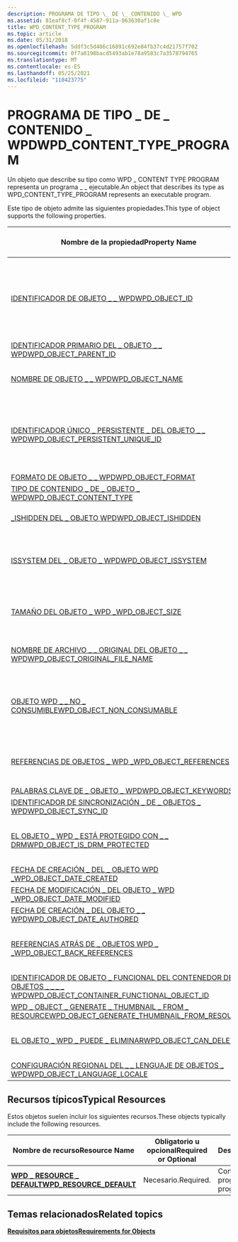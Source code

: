 ```yaml
---
description: PROGRAMA DE TIPO \_ DE \_ CONTENIDO \_ WPD
ms.assetid: 81eaf8cf-0f4f-4587-911a-063630af1c8e
title: WPD_CONTENT_TYPE_PROGRAM
ms.topic: article
ms.date: 05/31/2018
ms.openlocfilehash: 5ddf3c5d406c16891c692e84fb37c4d21757f702
ms.sourcegitcommit: 0f7a8198bacd5493ab1e78a9583c7a3578794765
ms.translationtype: MT
ms.contentlocale: es-ES
ms.lasthandoff: 05/25/2021
ms.locfileid: "110423775"
---
```

# <a name="wpd_content_type_program"></a><span data-ttu-id="e5e9f-103">PROGRAMA DE TIPO \_ DE \_ CONTENIDO \_ WPD</span><span class="sxs-lookup"><span data-stu-id="e5e9f-103">WPD\_CONTENT\_TYPE\_PROGRAM</span></span>

<span data-ttu-id="e5e9f-104">Un objeto que describe su tipo como WPD \_ CONTENT TYPE PROGRAM representa un programa \_ \_ ejecutable.</span><span class="sxs-lookup"><span data-stu-id="e5e9f-104">An object that describes its type as WPD\_CONTENT\_TYPE\_PROGRAM represents an executable program.</span></span>

<span data-ttu-id="e5e9f-105">Este tipo de objeto admite las siguientes propiedades.</span><span class="sxs-lookup"><span data-stu-id="e5e9f-105">This type of object supports the following properties.</span></span>



| <span data-ttu-id="e5e9f-106">Nombre de la propiedad</span><span class="sxs-lookup"><span data-stu-id="e5e9f-106">Property Name</span></span>     | <span data-ttu-id="e5e9f-107">Obligatorio u opcional</span><span class="sxs-lookup"><span data-stu-id="e5e9f-107">Required or Optional</span></span>      |
|-----------------------------------------------------------------------------------------------------------------------|------------------------------------------------------------------------------------|
| [<span data-ttu-id="e5e9f-108">IDENTIFICADOR DE OBJETO \_ \_ WPD</span><span class="sxs-lookup"><span data-stu-id="e5e9f-108">WPD\_OBJECT\_ID</span></span>](object-properties.md)                                                                | <span data-ttu-id="e5e9f-109">Obligatorio, pero de solo lectura.</span><span class="sxs-lookup"><span data-stu-id="e5e9f-109">Required, but read-only.</span></span> <span data-ttu-id="e5e9f-110">Un cliente no puede establecer esta propiedad, incluso en el momento de la creación.</span><span class="sxs-lookup"><span data-stu-id="e5e9f-110">A client cannot set this property, even at creation time.</span></span> |
| [<span data-ttu-id="e5e9f-111">IDENTIFICADOR PRIMARIO DEL \_ OBJETO \_ \_ WPD</span><span class="sxs-lookup"><span data-stu-id="e5e9f-111">WPD\_OBJECT\_PARENT\_ID</span></span>](object-properties.md)                                                 | <span data-ttu-id="e5e9f-112">Necesario.</span><span class="sxs-lookup"><span data-stu-id="e5e9f-112">Required.</span></span>                                                                          |
| [<span data-ttu-id="e5e9f-113">NOMBRE DE OBJETO \_ \_ WPD</span><span class="sxs-lookup"><span data-stu-id="e5e9f-113">WPD\_OBJECT\_NAME</span></span>](object-properties.md)                                                            | <span data-ttu-id="e5e9f-114">Obligatorio si el objeto representa un archivo.</span><span class="sxs-lookup"><span data-stu-id="e5e9f-114">Required if the object represents a file.</span></span>                                          |
| [<span data-ttu-id="e5e9f-115">IDENTIFICADOR ÚNICO \_ PERSISTENTE \_ DEL OBJETO \_ \_ WPD</span><span class="sxs-lookup"><span data-stu-id="e5e9f-115">WPD\_OBJECT\_PERSISTENT\_UNIQUE\_ID</span></span>](object-properties.md)                          | <span data-ttu-id="e5e9f-116">Obligatorio, de solo lectura.</span><span class="sxs-lookup"><span data-stu-id="e5e9f-116">Required, read-only.</span></span> <span data-ttu-id="e5e9f-117">Un cliente no puede establecer esta propiedad ni siquiera en el momento de la creación.</span><span class="sxs-lookup"><span data-stu-id="e5e9f-117">A client cannot set this property even at creation time.</span></span>      |
| [<span data-ttu-id="e5e9f-118">FORMATO DE OBJETO \_ \_ WPD</span><span class="sxs-lookup"><span data-stu-id="e5e9f-118">WPD\_OBJECT\_FORMAT</span></span>](object-properties.md)                                                        | <span data-ttu-id="e5e9f-119">Necesario.</span><span class="sxs-lookup"><span data-stu-id="e5e9f-119">Required.</span></span>                                                                          |
| [<span data-ttu-id="e5e9f-120">TIPO DE CONTENIDO \_ DE \_ OBJETO \_ WPD</span><span class="sxs-lookup"><span data-stu-id="e5e9f-120">WPD\_OBJECT\_CONTENT\_TYPE</span></span>](object-properties.md)                                           | <span data-ttu-id="e5e9f-121">Necesario.</span><span class="sxs-lookup"><span data-stu-id="e5e9f-121">Required.</span></span>                                                                          |
| [<span data-ttu-id="e5e9f-122">\_ISHIDDEN DEL \_ OBJETO WPD</span><span class="sxs-lookup"><span data-stu-id="e5e9f-122">WPD\_OBJECT\_ISHIDDEN</span></span>](object-properties.md)                                                    | <span data-ttu-id="e5e9f-123">Obligatorio si el objeto está oculto.</span><span class="sxs-lookup"><span data-stu-id="e5e9f-123">Required if the object is hidden.</span></span>                                                  |
| [<span data-ttu-id="e5e9f-124">ISSYSTEM DEL \_ OBJETO \_ WPD</span><span class="sxs-lookup"><span data-stu-id="e5e9f-124">WPD\_OBJECT\_ISSYSTEM</span></span>](object-properties.md)                                                    | <span data-ttu-id="e5e9f-125">Obligatorio si el objeto es un objeto del sistema (representa un archivo del sistema).</span><span class="sxs-lookup"><span data-stu-id="e5e9f-125">Required if the object is a system object (represents a system file).</span></span>              |
| [<span data-ttu-id="e5e9f-126">TAMAÑO DEL OBJETO \_ WPD \_</span><span class="sxs-lookup"><span data-stu-id="e5e9f-126">WPD\_OBJECT\_SIZE</span></span>](object-properties.md)                                                            | <span data-ttu-id="e5e9f-127">Obligatorio si el objeto tiene al menos un recurso.</span><span class="sxs-lookup"><span data-stu-id="e5e9f-127">Required if the object has at least one resource.</span></span>                                  |
| [<span data-ttu-id="e5e9f-128">NOMBRE DE ARCHIVO \_ \_ ORIGINAL DEL OBJETO \_ \_ WPD</span><span class="sxs-lookup"><span data-stu-id="e5e9f-128">WPD\_OBJECT\_ORIGINAL\_FILE\_NAME</span></span>](object-properties.md)                              | <span data-ttu-id="e5e9f-129">Obligatorio si el objeto representa un archivo.</span><span class="sxs-lookup"><span data-stu-id="e5e9f-129">Required if the object represents a file.</span></span>                                          |
| [<span data-ttu-id="e5e9f-130">OBJETO WPD \_ \_ NO \_ CONSUMIBLE</span><span class="sxs-lookup"><span data-stu-id="e5e9f-130">WPD\_OBJECT\_NON\_CONSUMABLE</span></span>](object-properties.md)                                       | <span data-ttu-id="e5e9f-131">Se recomienda si el objeto no está pensado para el consumo por parte del dispositivo.</span><span class="sxs-lookup"><span data-stu-id="e5e9f-131">Recommended if the object is not meant for consumption by the device.</span></span>              |
| [<span data-ttu-id="e5e9f-132">REFERENCIAS DE OBJETOS \_ WPD \_</span><span class="sxs-lookup"><span data-stu-id="e5e9f-132">WPD\_OBJECT\_REFERENCES</span></span>](object-properties.md)                                                | <span data-ttu-id="e5e9f-133">Obligatorio si el objeto tiene referencias a otros objetos.</span><span class="sxs-lookup"><span data-stu-id="e5e9f-133">Required if the object has references to other objects.</span></span>                            |
| [<span data-ttu-id="e5e9f-134">PALABRAS CLAVE DE \_ OBJETO \_ WPD</span><span class="sxs-lookup"><span data-stu-id="e5e9f-134">WPD\_OBJECT\_KEYWORDS</span></span>](object-properties.md)                                                    | <span data-ttu-id="e5e9f-135">Opcional.</span><span class="sxs-lookup"><span data-stu-id="e5e9f-135">Optional.</span></span>                                                                          |
| [<span data-ttu-id="e5e9f-136">IDENTIFICADOR DE SINCRONIZACIÓN \_ DE \_ OBJETOS \_ WPD</span><span class="sxs-lookup"><span data-stu-id="e5e9f-136">WPD\_OBJECT\_SYNC\_ID</span></span>](object-properties.md)                                                     | <span data-ttu-id="e5e9f-137">Opcional.</span><span class="sxs-lookup"><span data-stu-id="e5e9f-137">Optional.</span></span>                                                                          |
| [<span data-ttu-id="e5e9f-138">EL OBJETO \_ WPD \_ ESTÁ PROTEGIDO CON \_ \_ DRM</span><span class="sxs-lookup"><span data-stu-id="e5e9f-138">WPD\_OBJECT\_IS\_DRM\_PROTECTED</span></span>](object-properties.md)                                  | <span data-ttu-id="e5e9f-139">Obligatorio si el objeto está protegido por la tecnología DRM.</span><span class="sxs-lookup"><span data-stu-id="e5e9f-139">Required if the object is protected by DRM technology.</span></span>                             |
| [<span data-ttu-id="e5e9f-140">FECHA DE CREACIÓN \_ DEL \_ OBJETO WPD \_</span><span class="sxs-lookup"><span data-stu-id="e5e9f-140">WPD\_OBJECT\_DATE\_CREATED</span></span>](object-properties.md)                                           | <span data-ttu-id="e5e9f-141">Opcional.</span><span class="sxs-lookup"><span data-stu-id="e5e9f-141">Optional.</span></span>                                                                          |
| [<span data-ttu-id="e5e9f-142">FECHA DE MODIFICACIÓN \_ DEL OBJETO \_ WPD \_</span><span class="sxs-lookup"><span data-stu-id="e5e9f-142">WPD\_OBJECT\_DATE\_MODIFIED</span></span>](object-properties.md)                                         | <span data-ttu-id="e5e9f-143">Se recomienda su uso.</span><span class="sxs-lookup"><span data-stu-id="e5e9f-143">Recommended.</span></span>                                                                       |
| [<span data-ttu-id="e5e9f-144">FECHA DE CREACIÓN \_ DEL OBJETO \_ \_ WPD</span><span class="sxs-lookup"><span data-stu-id="e5e9f-144">WPD\_OBJECT\_DATE\_AUTHORED</span></span>](object-properties.md)                                         | <span data-ttu-id="e5e9f-145">Opcional.</span><span class="sxs-lookup"><span data-stu-id="e5e9f-145">Optional.</span></span>                                                                          |
| [<span data-ttu-id="e5e9f-146">REFERENCIAS ATRÁS DE \_ OBJETOS WPD \_ \_</span><span class="sxs-lookup"><span data-stu-id="e5e9f-146">WPD\_OBJECT\_BACK\_REFERENCES</span></span>](object-properties.md)                                                                | <span data-ttu-id="e5e9f-147">Se recomienda si otro objeto hace referencia al objeto.</span><span class="sxs-lookup"><span data-stu-id="e5e9f-147">Recommended if the object is referenced by another object.</span></span>                         |
| [<span data-ttu-id="e5e9f-148">IDENTIFICADOR DE OBJETO \_ FUNCIONAL DEL CONTENEDOR DE OBJETOS \_ \_ \_ \_ WPD</span><span class="sxs-lookup"><span data-stu-id="e5e9f-148">WPD\_OBJECT\_CONTAINER\_FUNCTIONAL\_OBJECT\_ID</span></span>](object-properties.md)     | <span data-ttu-id="e5e9f-149">Opcional.</span><span class="sxs-lookup"><span data-stu-id="e5e9f-149">Optional.</span></span>                                                                          |
| [<span data-ttu-id="e5e9f-150">WPD \_ OBJECT \_ GENERATE \_ THUMBNAIL \_ FROM \_ RESOURCE</span><span class="sxs-lookup"><span data-stu-id="e5e9f-150">WPD\_OBJECT\_GENERATE\_THUMBNAIL\_FROM\_RESOURCE</span></span>](object-properties.md) | <span data-ttu-id="e5e9f-151">Opcional.</span><span class="sxs-lookup"><span data-stu-id="e5e9f-151">Optional.</span></span>                                                                          |
| [<span data-ttu-id="e5e9f-152">EL OBJETO \_ WPD \_ PUEDE \_ ELIMINAR</span><span class="sxs-lookup"><span data-stu-id="e5e9f-152">WPD\_OBJECT\_CAN\_DELETE</span></span>](object-properties.md)                                                                     | <span data-ttu-id="e5e9f-153">Obligatorio si no se puede eliminar el objeto.</span><span class="sxs-lookup"><span data-stu-id="e5e9f-153">Required if the object cannot be deleted.</span></span>                                          |
| [<span data-ttu-id="e5e9f-154">CONFIGURACIÓN REGIONAL DEL \_ \_ LENGUAJE DE OBJETOS \_ WPD</span><span class="sxs-lookup"><span data-stu-id="e5e9f-154">WPD\_OBJECT\_LANGUAGE\_LOCALE</span></span>](object-properties.md)                                                                | <span data-ttu-id="e5e9f-155">Opcional.</span><span class="sxs-lookup"><span data-stu-id="e5e9f-155">Optional.</span></span>                                                                          |



 

## <a name="typical-resources"></a><span data-ttu-id="e5e9f-156">Recursos típicos</span><span class="sxs-lookup"><span data-stu-id="e5e9f-156">Typical Resources</span></span>

<span data-ttu-id="e5e9f-157">Estos objetos suelen incluir los siguientes recursos.</span><span class="sxs-lookup"><span data-stu-id="e5e9f-157">These objects typically include the following resources.</span></span>



| <span data-ttu-id="e5e9f-158">Nombre de recurso</span><span class="sxs-lookup"><span data-stu-id="e5e9f-158">Resource Name</span></span>                                          | <span data-ttu-id="e5e9f-159">Obligatorio u opcional</span><span class="sxs-lookup"><span data-stu-id="e5e9f-159">Required or Optional</span></span> | <span data-ttu-id="e5e9f-160">Descripción</span><span class="sxs-lookup"><span data-stu-id="e5e9f-160">Description</span></span>                |
|--------------------------------------------------------|----------------------|----------------------------|
| [<span data-ttu-id="e5e9f-161">**WPD \_ RESOURCE \_ DEFAULT**</span><span class="sxs-lookup"><span data-stu-id="e5e9f-161">**WPD\_RESOURCE\_DEFAULT**</span></span>](wpd-resource-default.md) | <span data-ttu-id="e5e9f-162">Necesario.</span><span class="sxs-lookup"><span data-stu-id="e5e9f-162">Required.</span></span>            | <span data-ttu-id="e5e9f-163">Contiene el archivo de programa.</span><span class="sxs-lookup"><span data-stu-id="e5e9f-163">Contains the program file.</span></span> |



 

## <a name="related-topics"></a><span data-ttu-id="e5e9f-164">Temas relacionados</span><span class="sxs-lookup"><span data-stu-id="e5e9f-164">Related topics</span></span>

<dl> <dt>

[<span data-ttu-id="e5e9f-165">**Requisitos para objetos**</span><span class="sxs-lookup"><span data-stu-id="e5e9f-165">**Requirements for Objects**</span></span>](requirements-for-objects.md)
</dt> </dl>

 

 



